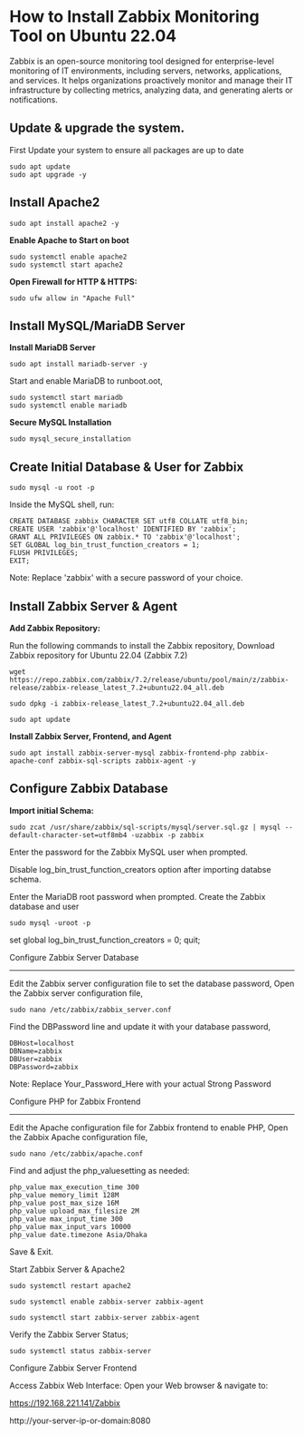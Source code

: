 

# How to Install Zabbix Monitoring Tool on Ubuntu 22.04


Zabbix is an open-source monitoring tool designed for enterprise-level monitoring of IT environments, including servers, networks, applications, and services. It helps organizations proactively monitor and manage their IT infrastructure by collecting metrics, analyzing data, and generating alerts or notifications.



## Update & upgrade the system.

First Update your system to ensure all packages are up to date

    sudo apt update 
    sudo apt upgrade -y



## Install Apache2

    sudo apt install apache2 -y


**Enable Apache to Start on boot**

    sudo systemctl enable apache2
    sudo systemctl start apache2

**Open Firewall for HTTP & HTTPS:**

    sudo ufw allow in "Apache Full"


## Install MySQL/MariaDB Server

**Install MariaDB Server**

    sudo apt install mariadb-server -y


Start and enable MariaDB to runboot.oot,

    sudo systemctl start mariadb
    sudo systemctl enable mariadb


**Secure MySQL Installation**

    sudo mysql_secure_installation


## Create Initial Database & User for Zabbix

    sudo mysql -u root -p

Inside the MySQL shell, run:

    CREATE DATABASE zabbix CHARACTER SET utf8 COLLATE utf8_bin;
    CREATE USER 'zabbix'@'localhost' IDENTIFIED BY 'zabbix';
    GRANT ALL PRIVILEGES ON zabbix.* TO 'zabbix'@'localhost';
    SET GLOBAL log_bin_trust_function_creators = 1;
    FLUSH PRIVILEGES;
    EXIT;

Note: Replace 'zabbix' with a secure password of your choice.
 

## Install Zabbix Server & Agent

**Add Zabbix Repository:**

Run the following commands to install the Zabbix repository, Download Zabbix repository for Ubuntu 22.04 (Zabbix 7.2)


    wget https://repo.zabbix.com/zabbix/7.2/release/ubuntu/pool/main/z/zabbix-release/zabbix-release_latest_7.2+ubuntu22.04_all.deb
    
    sudo dpkg -i zabbix-release_latest_7.2+ubuntu22.04_all.deb
    
    sudo apt update


**Install Zabbix Server, Frontend, and Agent**

    sudo apt install zabbix-server-mysql zabbix-frontend-php zabbix-apache-conf zabbix-sql-scripts zabbix-agent -y

## Configure Zabbix Database

**Import initial Schema:**

    sudo zcat /usr/share/zabbix/sql-scripts/mysql/server.sql.gz | mysql --default-character-set=utf8mb4 -uzabbix -p zabbix

Enter the password for the Zabbix MySQL user when prompted.


Disable log_bin_trust_function_creators option after importing databse schema.


Enter the MariaDB root password when prompted. Create the Zabbix database and user

    sudo mysql -uroot -p

set global log_bin_trust_function_creators = 0;
quit;



Configure Zabbix Server Database
________________________________________

Edit the Zabbix server configuration file to set the database password, Open the Zabbix server configuration file,

    sudo nano /etc/zabbix/zabbix_server.conf


Find the DBPassword line and update it with your database password,

    DBHost=localhost
    DBName=zabbix
    DBUser=zabbix
    DBPassword=zabbix

Note: Replace Your_Password_Here with your actual Strong Password


Configure PHP for Zabbix Frontend
________________________________________

Edit the Apache configuration file for Zabbix frontend to enable PHP, Open the Zabbix Apache configuration file,



    sudo nano /etc/zabbix/apache.conf


Find and adjust the php_valuesetting as needed:

    php_value max_execution_time 300
    php_value memory_limit 128M
    php_value post_max_size 16M
    php_value upload_max_filesize 2M
    php_value max_input_time 300
    php_value max_input_vars 10000
    php_value date.timezone Asia/Dhaka


Save & Exit.

Start Zabbix Server & Apache2
 

    sudo systemctl restart apache2
    
    sudo systemctl enable zabbix-server zabbix-agent
    
    sudo systemctl start zabbix-server zabbix-agent


Verify the Zabbix Server Status;

    sudo systemctl status zabbix-server


Configure Zabbix Server Frontend

Access Zabbix Web Interface: Open your Web browser & navigate to:

https://192.168.221.141/Zabbix

http://your-server-ip-or-domain:8080

